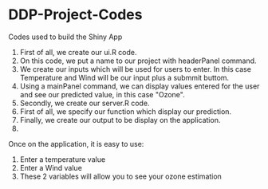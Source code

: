 DDP-Project-Codes
=================

Codes used to build the Shiny App

1. First of all, we create our ui.R code.
2. On this code, we put a name to our project with headerPanel command.
3. We create our inputs which will be used for users to enter. In this case Temperature and Wind will be our input plus a submmit buttom.
4. Using a mainPanel command, we can display values entered for the user and see our predicted value, in this case "Ozone".
5. Secondly, we create our server.R code.
6. First of all, we specify our function which display our prediction.
7. Finally, we create our output to be display on the application.
8. 

Once on the application, it is easy to use:

1. Enter a temperature value
2. Enter a Wind value
3. These 2 variables will allow you to see your ozone estimation
